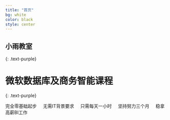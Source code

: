 ```yaml
---
title: "首页"
bg: white
color: black
style: center
---
```


## **小雨教室**
{: .text-purple}

<span class="fa-stack subtlecircle" style="font-size:100px; background:rgba(255,166,0,0.1)">
  <i class="fa fa-circle fa-stack-2x text-white"></i>
  <i class="fa fa-cube fa-stack-1x fa-spin text-orange"></i>
</span>

# 微软数据库及商务智能课程
{: .text-purple}


完全零基础起步 &nbsp; &nbsp; 无需IT背景要求 &nbsp; &nbsp; 只需每天一小时 &nbsp; &nbsp; 坚持努力三个月 &nbsp; &nbsp; 稳拿高薪BI工作


